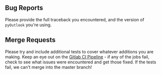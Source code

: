 ## Bug Reports

Please provide the full traceback you encountered, and the version of `pyOutlook` you're using. 

## Merge Requests
Please try and include additional tests to cover whatever additions you are making. Keep an eye out on the [Gitlab CI Pipeline](https://gitlab.com/jensastrup/pyOutlook/pipelines) - 
if any of the jobs fail, check to see what issues were encountered and get those fixed. If the tests fail, we can't merge into the master branch!